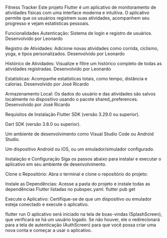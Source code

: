 Fitness Tracker
Este projeto Flutter é um aplicativo de monitoramento de atividades físicas com uma interface moderna e intuitiva. O aplicativo permite que os usuários registrem suas atividades, acompanhem seu progresso e vejam estatísticas pessoais.

Funcionalidades
Autenticação: Sistema de login e registro de usuários. Desenvolvido por Leonardo 

Registro de Atividades: Adicione novas atividades como corrida, ciclismo, yoga, e tipos personalizados. Desenvolvido por Leonardo

Histórico de Atividades: Visualize e filtre um histórico completo de todas as atividades registradas. Desenvolvido por Leonardo

Estatísticas: Acompanhe estatísticas totais, como tempo, distância e calorias. Desenvolvido por José Ricardo

Armazenamento Local: Os dados do usuário e das atividades são salvos localmente no dispositivo usando o pacote shared_preferences. Desenvolvido por José Ricardo

Requisitos de Instalação
Flutter SDK (versão 3.29.0 ou superior).

Dart SDK (versão 3.8.0 ou superior).

Um ambiente de desenvolvimento como Visual Studio Code ou Android Studio.

Um dispositivo Android ou iOS, ou um emulador/simulador configurado.

Instalação e Configuração
Siga os passos abaixo para instalar e executar o aplicativo em seu ambiente de desenvolvimento.

Clone o Repositório:
Abra o terminal e clone o repositório do projeto:


Instale as Dependências:
Acesse a pasta do projeto e instale todas as dependências Flutter listadas no pubspec.yaml.
flutter pub get


Execute o Aplicativo:
Certifique-se de que um dispositivo ou emulador esteja conectado e execute o aplicativo.



flutter run
O aplicativo será iniciado na tela de boas-vindas (SplashScreen), que verificará se há um usuário logado. Se não houver, ele o redirecionará para a tela de autenticação (AuthScreen) para que você possa criar uma nova conta e começar a usar o aplicativo.
